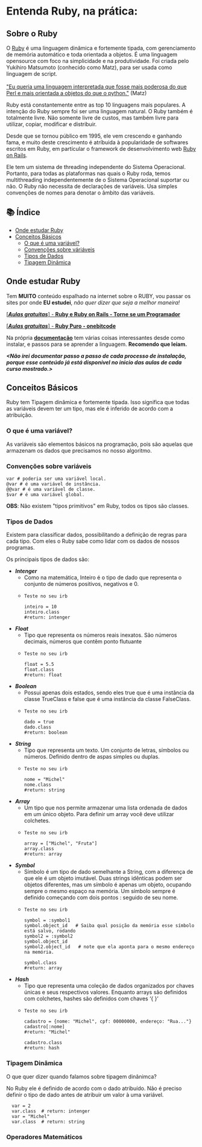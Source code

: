 # Entenda Ruby, na prática:

## Sobre o Ruby

O [Ruby](https://www.ruby-lang.org/) é uma linguagem dinâmica e fortemente tipada, com gerenciamento de memória automático e toda orientada a objetos. É uma linguagem opensource com foco na simplicidade e na produtividade. Foi criada pelo Yukihiro Matsumoto (conhecido como Matz), para ser usada como linguagem de script. <br><br>
["Eu queria uma linguagem interpretada que fosse mais poderosa do que Perl e mais orientada a objetos do que o python."](https://www.ruby-lang.org/pt/about/) (Matz)

Ruby está constantemente entre as top 10 linguagens mais populares. A intenção do Ruby sempre foi ser uma linguagem natural. O Ruby também é totalmente livre. Não somente livre de custos, mas também livre para utilizar, copiar, modificar e distribuir.

Desde que se tornou público em 1995, ele vem crescendo e ganhando fama, e muito deste crescimento é atríbuida à popularidade de softwares escritos em Ruby, em partícular o framework de desenvolvimento web [Ruby on Rails](https://rubyonrails.org/).

Ele tem um sistema de threading independente do Sistema Operacional. Portanto, para todas as plataformas nas quais o Ruby roda, temos multithreading independentemente de o Sistema Operacional suportar ou não. O Ruby não necessita de declarações de variáveis. Usa simples convenções de nomes para denotar o âmbito das variáveis.

## 📚 Índice
* [Onde estudar Ruby](#onde-estudar-ruby)
* [Conceitos Básicos](#conceitos-básicos)
  * [O que é uma variável?]()
  * [Convenções sobre váriáveis]()
  * [Tipos de Dados]()
  * [Tipagem Dinâmica]()

## Onde estudar Ruby

Tem <b>MUITO</b> conteúdo espalhado na internet sobre o RUBY, vou passar os sites por onde **EU estudei**, *não quer dizer que seja a melhor maneira!*

[[***Aulas gratuitas***] - **Ruby e Ruby on Rails - Torne se um Programador**](https://www.torneseumprogramador.com.br/aulas/ruby)

[[***Aulas gratuitas***] - **Ruby Puro - onebitcode**](https://onebitcode.com/course/ruby-puro/)

Na própria [**documentação**](https://www.ruby-lang.org/pt/documentation/) tem várias coisas interessantes desde como instalar, e passos para se aprender a linguagem. <b>Recomendo que leiam.</b>

***<Não irei documentar passo a passo de cada processo de instalação, porque esse conteúdo já está disponivel no inicio das aulas de cada curso mostrado.>***

## Conceitos Básicos

Ruby tem Tipagem dinâmica e fortemente tipada. Isso significa que todas as variáveis devem ter um tipo, mas ele é inferido de acordo com a atribuição.

### O que é uma variável?

As variáveis são elementos básicos na programação, pois são aquelas que armazenam os dados que precisamos no nosso algoritmo. 

### Convenções sobre variáveis

    var # poderia ser uma variável local.
    @var # é uma variável de instância.
    @@var # é uma variável de classe.
    $var # é uma variável global.
    
**OBS**: Não existem "tipos primitivos" em Ruby, todos os tipos são classes.

### Tipos de Dados

Existem para classificar dados, possibilitando a definição de regras para cada tipo. Com eles o Ruby sabe como lidar com os dados de nossos programas.

Os principais tipos de dados são:

* ***Intenger***
  * Como na matemática, Inteiro é o tipo de dado que representa o conjunto de números positivos, negativos e 0.
  *     Teste no seu irb
       
        inteiro = 10
        inteiro.class
        #return: intenger
        
* ***Float***
  * Tipo que representa os números reais inexatos. São números decimais, números que contêm ponto flutuante
  *     Teste no seu irb
       
        float = 5.5
        float.class
        #return: float
        
 * ***Boolean***
    * Possui apenas dois estados, sendo eles true que é uma instância da classe TrueClass e false que é uma instância da classe FalseClass.
    *     Teste no seu irb
       
          dado = true
          dado.class
          #return: boolean
        
 * ***String***
     * Tipo que representa um texto. Um conjunto de letras, símbolos ou números. Definido dentro de aspas simples ou duplas.
    *     Teste no seu irb
       
          nome = "Michel"
          nome.class
          #return: string

* ***Array***
     * Um tipo que nos permite armazenar uma lista ordenada de dados em um único objeto. Para definir um array você deve utilizar colchetes.
    *     Teste no seu irb
       
          array = ["Michel", "Fruta"]
          array.class
          #return: array

* ***Symbol***
     * Símbolo é um tipo de dado semelhante a String, com a diferença de que ele é um objeto imutável. Duas strings idênticas podem ser objetos diferentes, mas um símbolo é apenas um objeto, ocupando sempre o mesmo espaço na memória. Um símbolo sempre é definido começando com dois pontos : seguido de seu nome.
    *     Teste no seu irb
       
          symbol = :symbol1
          symbol.object_id   # Saiba qual posição da memória esse símbolo está salvo, rodando
          symbol2 = :symbol2
          symbol.object_id
          symbol2.object_id   # note que ela aponta para o mesmo endereço na memória.
          
          symbol.class
          #return: array
          
* ***Hash***
     * Tipo que representa uma coleção de dados organizados por chaves únicas e seus respectivos valores. Enquanto arrays são definidos com colchetes, hashes são definidos com chaves ‘{ }’
    *     Teste no seu irb
       
          cadastro = {nome: "Michel", cpf: 00000000, endereço: "Rua..."}
          cadastro[:nome]
          #return: "Michel"
          
          cadastro.class
          #return: hash
        
 ### Tipagem Dinâmica
 
 O que quer dizer quando falamos sobre tipagem dinânimca?
 
 No Ruby ele é definido de acordo com o dado atribuído. Não é preciso definir o tipo de dado antes de atribuir um valor à uma variável.
 
      var = 2
      var.class  # return: intenger
      var = "Michel"
      var.class  # return: string
      
### Operadores Matemáticos

